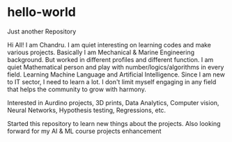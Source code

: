# hello-world
Just another Repository

Hi All!
I am Chandru.
I am quiet interesting on learning codes and make various projects.
Basically I am Mechanical & Marine Engineering background. But worked in different profiles and different function.
I am quiet Mathematical person and play with number/logics/algorithms in every field.
Learning Machine Language and Artificial Intelligence. Since I am new to IT sector, I need to learn a lot.
I don't limit myself engaging in any field that helps the community to grow with harmony.

Interested in Aurdino projects, 3D prints, Data Analytics, Computer vision, Neural Networks, Hypothesis testing, Regressions, etc.

Started this repository to learn new things about the projects.
Also looking forward for my AI & ML course projects enhancement
